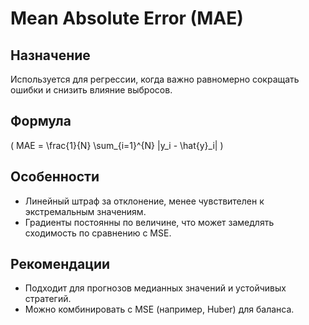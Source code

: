 # Mean Absolute Error (MAE)

## Назначение
Используется для регрессии, когда важно равномерно сокращать ошибки и снизить влияние выбросов.

## Формула
\( MAE = \frac{1}{N} \sum_{i=1}^{N} |y_i - \hat{y}_i| \)

## Особенности
- Линейный штраф за отклонение, менее чувствителен к экстремальным значениям.
- Градиенты постоянны по величине, что может замедлять сходимость по сравнению с MSE.

## Рекомендации
- Подходит для прогнозов медианных значений и устойчивых стратегий.
- Можно комбинировать с MSE (например, Huber) для баланса.
